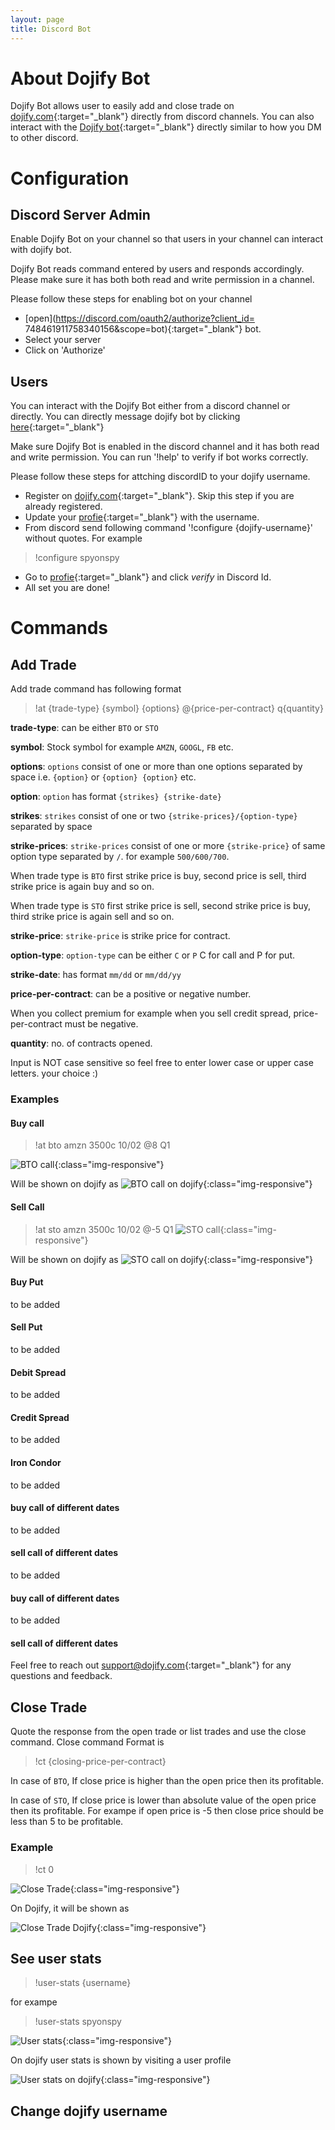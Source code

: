 ```yaml
---
layout: page
title: Discord Bot
---
```


# About Dojify Bot

Dojify Bot allows user to easily add and close trade on [dojify.com](dojify.com){:target="_blank"} directly from discord channels. You can also interact with the [Dojify bot](https://discord.com/channels/@me/762185200708091924){:target="_blank"} directly similar to how you DM to other discord.


# Configuration

## Discord Server Admin
Enable Dojify Bot on your channel so that users in your channel can interact with dojify bot. 

<p class="message">
Dojify Bot reads command entered by users and responds accordingly. Please make sure it has both both read and write permission in a channel.
</p>

Please follow these steps for enabling bot on your channel
* [open](https://discord.com/oauth2/authorize?client_id= 748461911758340156&scope=bot){:target="_blank"} bot.
* Select your server
* Click on 'Authorize'

## Users

You can interact with the Dojify Bot either from a discord channel or directly. You can directly message dojify bot by clicking [here](https://discord.com/channels/@me/762185200708091924){:target="_blank"} 

<p class="message">
Make sure Dojify Bot is enabled in the discord channel and it has both read and write permission. You can run '!help' to verify if bot works correctly.
</p>

Please follow these steps for attching discordID to your dojify username.
* Register on [dojify.com](dojify.com){:target="_blank"}. Skip this step if you are already registered.
* Update your [profie](https://dojify.com/profile){:target="_blank"} with the username.
* From discord send following command '!configure {dojify-username}' without quotes. 
For example 
>!configure spyonspy
* Go to [profie](https://dojify.com/profile){:target="_blank"} and click *verify* in Discord Id.
* All set you are done!

# Commands
## Add Trade
Add trade command has following format
>!at {trade-type} {symbol} {options} @{price-per-contract} q{quantity}

**trade-type**: can be either ``BTO`` or ``STO``

**symbol**: Stock symbol for example ``AMZN``, ``GOOGL``, ``FB`` etc.

**options**: ``options`` consist of one or more than one options separated by space i.e. ``{option}`` or ``{option} {option}``  etc.

**option**: ``option`` has format ``{strikes} {strike-date}``

**strikes**: ``strikes`` consist of one or two ``{strike-prices}/{option-type}`` separated by space

**strike-prices**: ``strike-prices`` consist of one or more ``{strike-price}`` of same option type separated by ``/``. for example ``500/600/700``. 

When trade type is ``BTO`` first strike price is buy, second price is sell, third strike price is again buy and so on.

When trade type is ``STO`` first strike price is sell, second strike price is buy, third strike price is again sell and so on.


**strike-price**: ``strike-price`` is strike price for contract.

**option-type**: ``option-type`` can be either ``C`` or ``P`` C for call and P for put.

**strike-date**: has format ``mm/dd`` or ``mm/dd/yy``

**price-per-contract**: can be a positive or negative number. 
<p class="message">
When you collect premium for example when you sell credit spread, price-per-contract must be negative.
</p>

**quantity**: no. of contracts opened.

<p class="message">
Input is NOT case sensitive so feel free to enter lower case or upper case letters. your choice :)
</p>

### Examples
#### Buy call

>!at bto amzn 3500c 10/02 @8 Q1

![BTO call](/public/images/bto-call.png){:class="img-responsive"}

Will be shown on dojify as
![BTO call on dojify](/public/images/bto-call-dojify.png){:class="img-responsive"}

#### Sell Call

>!at sto amzn 3500c 10/02 @-5 Q1
![STO call](/public/images/sto-call.png){:class="img-responsive"}

Will be shown on dojify as
![STO call on dojify](/public/images/sto-call-dojify.png){:class="img-responsive"}

#### Buy Put
to be added
#### Sell Put
to be added
#### Debit Spread
to be added
#### Credit Spread
to be added
#### Iron Condor
to be added
#### buy call of different dates
to be added
#### sell call of different dates
to be added
#### buy call of different dates
to be added
#### sell call of different dates

Feel free to reach out [support@dojify.com](mailto:support@dojify.com){:target="_blank"} for any questions and feedback.

## Close Trade
Quote the response from the open trade or list trades and use the close command.
Close command Format is

>!ct {closing-price-per-contract}

In case of ``BTO``, If close price is higher than the open price then its profitable.

In case of ``STO``, If close price is lower than absolute value of the open price then its profitable. For exampe if open price is -5 then close price should be less than 5 to be profitable.

### Example
>!ct 0

![Close Trade](/public/images/ct.png){:class="img-responsive"}

On Dojify, it will be shown as

![Close Trade Dojify](/public/images/ct-dojify.png){:class="img-responsive"}


## See user stats
>!user-stats {username}

for exampe 
>!user-stats spyonspy

![User stats](/public/images/user-stats.png){:class="img-responsive"}

On dojify user stats is shown by visiting a user profile

![User stats on dojify](/public/images/user-stats-dojify.png){:class="img-responsive"}


## Change dojify username